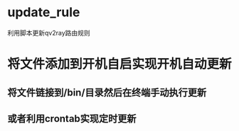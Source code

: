 # update_rule
利用脚本更新qv2ray路由规则
# 将文件添加到开机自启实现开机自动更新
## 将文件链接到/bin/目录然后在终端手动执行更新
## 或者利用crontab实现定时更新
